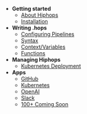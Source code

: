 - **Getting started**
  - [About Hiphops](start-about.md)
  - [Installation](start-installation.md)
  <!-- Running model (top to bottom per message, first call wins, etc) -->
  <!-- on blocks are assumed to run in parralel unless stated otherwise -->
  <!-- Managing hiphops stuff (local dev, deployed instances, pipeline storage on sequences etc) -->
  <!-- Context object -->
  <!-- Referencing values responses from other calls -->
- **Writing .hops**
  - [Configuring Pipelines](hops-configuring.md)
  - [Syntax](hops-syntax.md)
  - [Context/Variables](hops-context.md)
  - [Functions](hops-functions.md)
- **Managing Hiphops**
  - [Kubernetes Deployment](deploy-k8s.md)
- **Apps**
  - [GitHub](app-github.md)
  - [Kubernetes](app-kubernetes.md)
  - [OpenAI](app-openai.md)
  - [Slack](app-slack.md)
  - [100+ Coming Soon](app-coming-soon.md)
